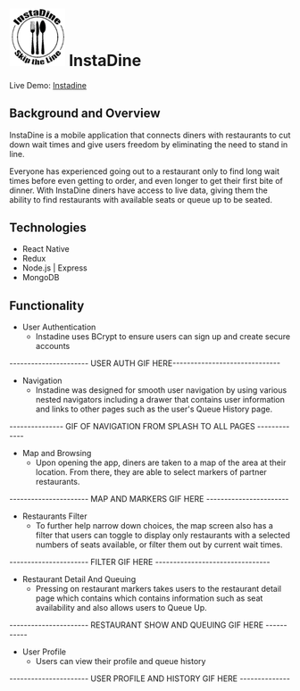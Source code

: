 # <img src="https://github.com/odangitsdjang/InstaDine/blob/master/assets/images/logo_black.png" width="100px"> InstaDine

Live Demo: [Instadine](http://www.instadine.club/)

## Background and Overview

InstaDine is a mobile application that connects diners with restaurants to cut down wait times and give users freedom by eliminating the need to stand in line. 

Everyone has experienced going out to a restaurant only to find long wait times before even getting to order, and even longer to get their first bite of dinner. With InstaDine diners have access to live data, giving them the ability to find restaurants with available seats or queue up to be seated.

## Technologies
* React Native
* Redux
* Node.js | Express
* MongoDB

## Functionality

* User Authentication 
  * Instadine uses BCrypt to ensure users can sign up and create secure accounts

---------------------- USER AUTH GIF HERE------------------------------

* Navigation
  * Instadine was designed for smooth user navigation by using various nested navigators including a drawer that contains user information and links to other pages such as the user's Queue History page.

--------------- GIF OF NAVIGATION FROM SPLASH TO ALL PAGES -------------

* Map and Browsing
  * Upon opening the app, diners are taken to a map of the area at their location. From there, they are able to select markers of partner restaurants.

---------------------- MAP AND MARKERS GIF HERE -----------------------

* Restaurants Filter
  * To further help narrow down choices, the map screen also has a filter that users can toggle to display only restaurants with a selected numbers of seats available, or filter them out by current wait times.

---------------------- FILTER GIF HERE --------------------------------

* Restaurant Detail And Queuing 
  * Pressing on restaurant markers takes users to the restaurant detail page which contains which contains information such as seat availability and also allows users to Queue Up.

---------------------- RESTAURANT SHOW AND QUEUING GIF HERE -----------

* User Profile
  * Users can view their profile and queue history

---------------------- USER PROFILE AND HISTORY GIF HERE --------------

